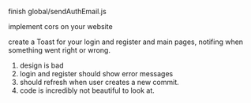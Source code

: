 

finish global/sendAuthEmail.js

implement cors on your website

create a Toast for your login and register  and main pages, notifing when something went right or wrong. 

1. design is bad
2. login and register should show error messages
3. should refresh when user creates a new commit.
4. code is incredibly not beautiful to look at.

